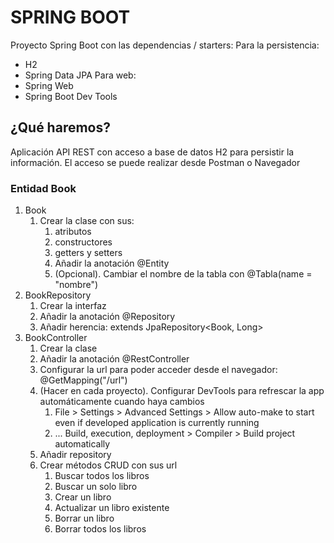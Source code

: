 # SPRING BOOT
Proyecto Spring Boot con las dependencias / starters:
Para la persistencia:
* H2
* Spring Data JPA
Para web:
* Spring Web
* Spring Boot Dev Tools

## ¿Qué haremos?
Aplicación API REST con acceso a base de datos H2 para persistir la información.
El acceso se puede realizar desde Postman o Navegador

### Entidad Book
1. Book
   1. Crear la clase con sus: 
      1. atributos
      2. constructores
      3. getters y setters
      4. Añadir la anotación @Entity
      5. (Opcional). Cambiar el nombre de la tabla con @Tabla(name = "nombre")
2. BookRepository
   1. Crear la interfaz 
   2. Añadir la anotación @Repository 
   3. Añadir herencia: extends JpaRepository<Book, Long>
3. BookController
   1. Crear la clase 
   2. Añadir la anotación @RestController
   3. Configurar la url para poder acceder desde el navegador: @GetMapping("/url")
   4. (Hacer en cada proyecto). Configurar DevTools para refrescar la app automáticamente cuando haya cambios
      1. File > Settings > Advanced Settings > Allow auto-make to start even if developed application is currently running
      2. ... Build, execution, deployment > Compiler > Build project automatically
   5. Añadir repository
   6. Crear métodos CRUD con sus url
      1. Buscar todos los libros
      2. Buscar un solo libro
      3. Crear un libro
      4. Actualizar un libro existente
      5. Borrar un libro
      6. Borrar todos los libros